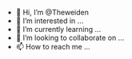 - 👋 Hi, I’m @Theweiden
- 👀 I’m interested in ...
- 🌱 I’m currently learning ...
- 💞️ I’m looking to collaborate on ...
- 📫 How to reach me ...

<!---
Theweiden/Theweiden is a ✨ special ✨ repository because its `README.md` (this file) appears on your GitHub profile.
You can click the Preview link to take a look at your changes.
--->
